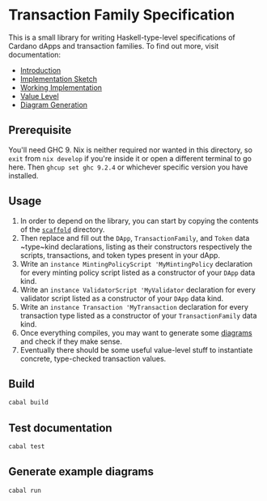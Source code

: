# Transaction Family Specification

This is a small library for writing Haskell-type-level specifications of Cardano dApps and transaction families. To
find out more, visit documentation:

* [Introduction](doc/TransactionFamily.md)
* [Implementation Sketch](doc/Typed.md)
* [Working Implementation](doc/HKD.md)
* [Value Level](doc/Values.md)
* [Diagram Generation](doc/Diagram.md)

## Prerequisite

You'll need GHC 9. Nix is neither required nor wanted in this directory, so `exit` from `nix develop` if you're inside
it or open a different terminal to go here. Then `ghcup set ghc 9.2.4` or whichever specific version you have installed.

## Usage

1. In order to depend on the library, you can start by copying the contents of the [`scaffold`](scaffold/) directory.
2. Then replace and fill out the `DApp`, `TransactionFamily`, and `Token` data ~type~kind declarations, listing as
their constructors respectively the scripts, transactions, and token types present in your dApp.
3. Write an `instance MintingPolicyScript 'MyMintingPolicy` declaration for every minting policy script listed as a
   constructor of your `DApp` data kind.
4. Write an `instance ValidatorScript 'MyValidator` declaration for every validator script listed as a constructor of
   your `DApp` data kind.
5. Write an `instance Transaction 'MyTransaction` declaration for every transaction type listed as a constructor of
   your `TransactionFamily` data kind.
6. Once everything compiles, you may want to generate some [diagrams](doc/Diagram.md) and check if they make sense.
7. Eventually there should be some useful value-level stuff to instantiate concrete, type-checked transaction values.

## Build

```sh
cabal build
```

## Test documentation

```sh
cabal test
```

## Generate example diagrams

```sh
cabal run
```
